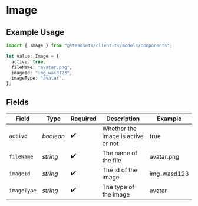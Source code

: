 # Image

## Example Usage

```typescript
import { Image } from "@steamsets/client-ts/models/components";

let value: Image = {
  active: true,
  fileName: "avatar.png",
  imageId: "img_wasd123",
  imageType: "avatar",
};
```

## Fields

| Field                              | Type                               | Required                           | Description                        | Example                            |
| ---------------------------------- | ---------------------------------- | ---------------------------------- | ---------------------------------- | ---------------------------------- |
| `active`                           | *boolean*                          | :heavy_check_mark:                 | Whether the image is active or not | true                               |
| `fileName`                         | *string*                           | :heavy_check_mark:                 | The name of the file               | avatar.png                         |
| `imageId`                          | *string*                           | :heavy_check_mark:                 | The id of the image                | img_wasd123                        |
| `imageType`                        | *string*                           | :heavy_check_mark:                 | The type of the image              | avatar                             |